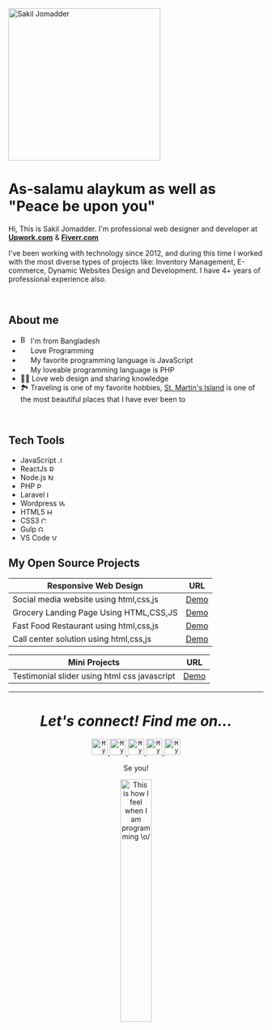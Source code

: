 <img src="https://scontent.fbzl1-1.fna.fbcdn.net/v/t1.18169-9/27336280_1933319993652494_4790925764301392007_n.jpg?_nc_cat=107&ccb=1-5&_nc_sid=174925&_nc_eui2=AeEnFGsLr9y-fHhJMOSVSTccwcqQs9zigVnBypCz3OKBWW9NVMJg8LO2c_Kts2gF6P4Q9ZH1zrC3oNj0PNYrSEdq&_nc_ohc=h3YEfs7Aq1MAX8hCZV3&_nc_ht=scontent.fbzl1-1.fna&oh=f72a5ef5b14a4039907b4109f8ce1174&oe=61722393" alt="Sakil Jomadder" height="300"/>

# As-salamu alaykum as well as "Peace be upon you"

<p>Hi, This is Sakil Jomadder. I'm professional web designer and developer at <strong><a href="https://www.upwork.com/o/companies/~011335ddde8074293a/">Upwork.com</a></strong> & <strong><a href="https://www.fiverr.com/mistersakil">Fiverr.com</a></strong>

I've been working with technology since 2012, and during this time I worked with the most diverse types of projects like: Inventory Management, E-commerce, Dynamic Websites Design and Development. I have 4+ years of professional experience also.


<br>

## About me

- <img width="16" src="https://image.flaticon.com/icons/png/512/940/940231.png" alt="Bangladesh" /> I'm from Bangladesh
- <img width="16" src="https://about.gitlab.com/images/blogimages/GitLab-Dev.png" alt="" /> Love Programming
- <img width="16" src="https://www.freepnglogos.com/uploads/javascript/javascript-online-logo-for-website-0.png" alt="" /> My favorite programming language is JavaScript
- <img width="16" src="https://www.freepnglogos.com/uploads/php-logo-png/php-logo-png-transparent-svg-vector-bie-supply-1.png" alt="" /> My loveable programming language is PHP
- 👩‍🏫 Love web design and sharing knowledge 
- 🏞️ Traveling is one of my favorite hobbies, <a href="https://en.wikipedia.org/wiki/St._Martin's_Island" target="_blank">St. Martin's Island</a> is one of the most beautiful places that I have ever been to

<br>

## Tech Tools

- JavaScript <img width="12" src="https://www.freepnglogos.com/uploads/javascript/javascript-online-logo-for-website-0.png" alt="Javascript" />&nbsp;
- ReactJs <img width="12" src="https://w7.pngwing.com/pngs/18/497/png-transparent-black-and-blue-atom-icon-screenshot-react-javascript-responsive-web-design-github-angularjs-github-logo-electric-blue-signage.png" alt="React.js" />&nbsp;
- Node.js <img width="12" src="https://w7.pngwing.com/pngs/477/472/png-transparent-node-js-javascript-react-logo-express-js-javascript-logo-text-trademark-rectangle-thumbnail.png" alt="Node.js" />&nbsp;
- PHP <img width="12" src="https://cpng.pikpng.com/pngl/s/160-1603662_aol-logo-transparent-icone-php-png-clipart.png" alt="PHP" />&nbsp;
- Laravel <img width="12" src="https://sujanbyanjankar.com.np/wp-content/uploads/2020/05/1200px-Laravel.svg_.png" alt="Laravel" />&nbsp;
- Wordpress <img width="12" src="https://upload.wikimedia.org/wikipedia/commons/thumb/9/98/WordPress_blue_logo.svg/240px-WordPress_blue_logo.svg.png" alt="Wordpress" />&nbsp;
- HTML5 <img width="12" src="https://www.freepnglogos.com/uploads/html5-logo-png/html5-logo-html-logo-0.png" alt="HTML5" />&nbsp;
- CSS3 <img width="12" src="https://www.freepnglogos.com/uploads/html5-logo-png/html5-logo-opencode-css-8.png" alt="CSS3" />&nbsp;
- Gulp <img width="12" src="https://spng.subpng.com/20180616/up/kisspng-gulp-js-npm-grunt-node-js-javascript-gulp-5b25612b5eb404.5000306615291763633879.jpg" alt="Gulp" />&nbsp;
- VS Code <img width="12" src="https://cdn.icon-icons.com/icons2/2107/PNG/512/file_type_vscode_icon_130084.png" alt="VS_Code" />&nbsp;


## My Open Source Projects

| Responsive Web Design     |  URL        |
| ------------------------- | ----------- |
| Social media website using html,css,js       | <a href="https://mistersakil.github.io/social-media-website-using-html-css-js/" target="_blank">Demo</a>       |
| Grocery Landing Page Using HTML,CSS,JS       | <a href="https://mistersakil.github.io/grocery-landing-page-using-html-css-js/" target="_blank">Demo</a>       |
| Fast Food Restaurant using html,css,js      | <a href="https://mistersakil.github.io/fast-food-restaurant-using-html-css-js/" target="_blank">Demo</a>       |
| Call center solution using html,css,js       | <a href="https://mistersakil.github.io/call-center-solution-using-html-css-js-by-octapia/" target="_blank">Demo</a>       |


| Mini Projects    |  URL        |
| ---------------- | ----------- |
| Testimonial slider using html css javascript      | <a href="https://mistersakil.github.io/testimonial-slider-using-html-css-js/" target="_blank">Demo</a>       |


---

<h1 align="center">
  <i>Let's connect! Find me on...</i>
</h1>  
<p align="center">
<a href="https://www.upwork.com/o/companies/~011335ddde8074293a/">
  <code><img alt="My Upwork" width="32" src="https://encrypted-tbn0.gstatic.com/images?q=tbn:ANd9GcRqnkyc_F5grsdybby1oMzzMKg0NtTBtRfv27KM0jMp7ye9JhUl6s-5kinzKMYeQSvNn04&usqp=CAU" /></code>
</a>

<a href="https://www.fiverr.com/mistersakil">
  <code><img alt="My Fiverr" width="32" src="https://c0.klipartz.com/pngpicture/182/803/sticker-png-fiverr-logo-online-marketplace-graphic-design-design-text-logo-grass-entrepreneurship-sign-thumbnail.png" /></code>
</a>

<a href="https://www.facebook.com/profile.php?id=100009235375117">
  <code><img alt="My linkedin" width="32" src="https://w7.pngwing.com/pngs/106/850/png-transparent-facebook-icon-logo-blue-square-symbol-social-facebook-blue-rectangle-logo.png" /></code>
</a>

<a href="https://www.linkedin.com/in/mistersakil">
  <code><img alt="My linkedin" width="32" src="https://th.bing.com/th/id/Rf856d3e21e2b8424a7f9b805f91c39bf?rik=iAF35zp5hTwH5Q&riu=http%3a%2f%2fupload.wikimedia.org%2fwikipedia%2fcommons%2fthumb%2ff%2ff9%2fLinkedin_Shiny_Icon.svg%2f600px-Linkedin_Shiny_Icon.svg.png&ehk=2tliRYem%2brILmEvpk98L%2bTZGOK8XcB8xZ865AB5RwDQ%3d&risl=&pid=ImgRaw" /></code>
</a>
<a href="mailto:mister.sakil.cse@gmail.com">
<code><img alt="My e-mail" width="32" src="https://th.bing.com/th/id/R2c94e80bc439f8ac26eed33063918083?rik=4GOohs1wTVXZbQ&riu=http%3a%2f%2fupload.wikimedia.org%2fwikipedia%2fcommons%2fthumb%2fb%2fb1%2fEmail_Shiny_Icon.svg%2f1024px-Email_Shiny_Icon.svg.png&ehk=lV8sLmfGMfJDgFFgydLDuGp1fJVLXowNb1kShmsPDB4%3d&risl=&pid=ImgRaw" /></code>
</a>

<p align="center">
  Se you!
  <p align="center">    
    <img src="https://scontent.fbzl1-1.fna.fbcdn.net/v/t31.18172-8/27983394_1936635986654228_3276177985088051114_o.jpg?_nc_cat=107&ccb=1-5&_nc_sid=730e14&_nc_eui2=AeGl5BE57ZwSD6eTKv860ZZBDFsL5uDFXmwMWwvm4MVebL36rm8R11cDxJnU__c4oKTosbk_Qqb7fySiwXpjNnFe&_nc_ohc=wfmHZf9txu8AX89jzvM&_nc_ht=scontent.fbzl1-1.fna&oh=7a7b7516539fa599a41c355f240a9e9b&oe=6143A7CC" title="This is how I feel when I am programming \o/" width="35%" />
  </p>
</p>
